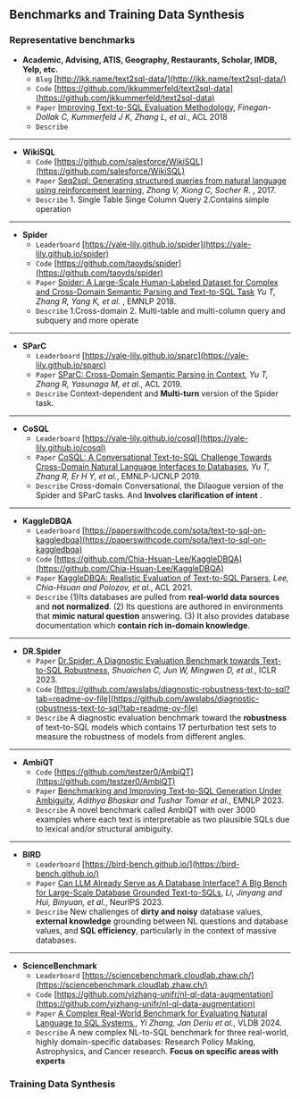 ## Benchmarks and Training Data Synthesis

### Representative benchmarks

- **Academic, Advising, ATIS, Geography, Restaurants, Scholar, IMDB, Yelp, etc.**  
  + `Blog` [http://jkk.name/text2sql-data/](http://jkk.name/text2sql-data/) 
  + `Code` [https://github.com/jkkummerfeld/text2sql-data](https://github.com/jkkummerfeld/text2sql-data)
  + `Paper` [Improving Text-to-SQL Evaluation Methodology](https://www.aclweb.org/anthology/P18-1033.pdf), _Finegan-Dollak C, Kummerfeld J K, Zhang L, et al._, ACL 2018  
  + `Describe`
---
- **WikiSQL**  
  + `Code` [https://github.com/salesforce/WikiSQL](https://github.com/salesforce/WikiSQL)
  + `Paper` [Seq2sql: Generating structured queries from natural language using reinforcement learning](https://arxiv.org/pdf/1709.00103.pdf), _Zhong V, Xiong C, Socher R._ , 2017.
  + `Describe` 1. Single Table Singe Column Query 2.Contains simple operation 
---
- **Spider**  
  + `Leaderboard` [https://yale-lily.github.io/spider](https://yale-lily.github.io/spider)
  + `Code` [https://github.com/taoyds/spider](https://github.com/taoyds/spider)
  + `Paper` [Spider: A Large-Scale Human-Labeled Dataset for Complex and Cross-Domain Semantic Parsing and Text-to-SQL Task](https://arxiv.org/pdf/1809.08887.pdf) _Yu T, Zhang R, Yang K, et al._ , EMNLP 2018.
  + `Describe` 1.Cross-domain 2. Multi-table and multi-column query and subquery and more operate
---
- **SParC**
  + `Leaderboard` [https://yale-lily.github.io/sparc](https://yale-lily.github.io/sparc)
  + `Paper` [SParC: Cross-Domain Semantic Parsing in Context](https://arxiv.org/pdf/1906.02285.pdf), _Yu T, Zhang R, Yasunaga M, et al._, ACL 2019.
  + `Describe` Context-dependent and **Multi-turn** version of the Spider task. 
---
- **CoSQL**
  + `Leaderboard` [https://yale-lily.github.io/cosql](https://yale-lily.github.io/cosql)
  + `Paper` [CoSQL: A Conversational Text-to-SQL Challenge Towards Cross-Domain Natural Language Interfaces to Databases](https://arxiv.org/pdf/1909.05378.pdf), _Yu T, Zhang R, Er H Y, et al._, EMNLP-IJCNLP 2019. 
  + `Describe` Cross-domain Conversational, the Dilaogue version of the Spider and SParC tasks. And **Involves clarification of intent** .
---
- **KaggleDBQA**
  + `Leaderboard` [https://paperswithcode.com/sota/text-to-sql-on-kaggledbqa](https://paperswithcode.com/sota/text-to-sql-on-kaggledbqa)
   + `Code` [https://github.com/Chia-Hsuan-Lee/KaggleDBQA](https://github.com/Chia-Hsuan-Lee/KaggleDBQA)
  + `Paper` [KaggleDBQA: Realistic Evaluation of Text-to-SQL Parsers](https://aclanthology.org/2021.acl-long.176.pdf), _Lee, Chia-Hsuan and Polozov, et al._, ACL 2021. 
  + `Describe`  (1)Its databases are pulled from **real-world data sources** and **not normalized**.
(2) Its questions are authored in environments that **mimic natural question** answering.
(3) It also provides database documentation which **contain rich in-domain knowledge**.
---
- **DR.Spider**
  + `Paper` [Dr.Spider: A Diagnostic Evaluation Benchmark towards Text-to-SQL Robustness](https://openreview.net/pdf?id=Wc5bmZZU9cy), _Shuaichen C, Jun W, Mingwen D, et al._, ICLR 2023. 
  + `Code` [https://github.com/awslabs/diagnostic-robustness-text-to-sql?tab=readme-ov-file](https://github.com/awslabs/diagnostic-robustness-text-to-sql?tab=readme-ov-file)
  + `Describe` A diagnostic evaluation benchmark toward the **robustness** of text-to-SQL models which contains 17 perturbation test sets to measure the robustness of models from different angles.
---
- **AmbiQT**
   + `Code` [https://github.com/testzer0/AmbiQT](https://github.com/testzer0/AmbiQT)
  + `Paper` [Benchmarking and Improving Text-to-SQL Generation Under Ambiguity](https://arxiv.org/pdf/2310.13659), _Adithya Bhaskar and Tushar Tomar et al._, EMNLP 2023. 
  + `Describe` A novel benchmark called AmbiQT with over 3000 examples where each text is interpretable as two plausible SQLs due to lexical and/or structural ambiguity.
---
- **BIRD**
  + `Leaderboard` [https://bird-bench.github.io/](https://bird-bench.github.io/)
  + `Paper` [Can LLM Already Serve as A Database Interface? A BIg Bench for Large-Scale Database Grounded Text-to-SQLs](https://arxiv.org/pdf/2305.03111), _Li, Jinyang and Hui, Binyuan, et al._, NeurIPS 2023. 
  + `Describe`  New challenges of **dirty and noisy** database values, **external knowledge** grounding between NL questions and database values, and **SQL efficiency**, particularly in the context of massive databases.
---
- **ScienceBenchmark**
  + `Leaderboard` [https://sciencebenchmark.cloudlab.zhaw.ch/](https://sciencebenchmark.cloudlab.zhaw.ch/)
  + `Code` [https://github.com/yizhang-unifr/nl-ql-data-augmentation](https://github.com/yizhang-unifr/nl-ql-data-augmentation)
  + `Paper` [A Complex Real-World Benchmark for Evaluating Natural Language to SQL Systems ](https://arxiv.org/pdf/2306.04743), _Yi Zhang, Jan Deriu et al._, VLDB 2024. 
  + `Describe` A new complex NL-to-SQL benchmark for three real-world, highly domain-specific databases: Research Policy Making, Astrophysics, and Cancer research. **Focus on specific areas with experts**

### Training Data Synthesis